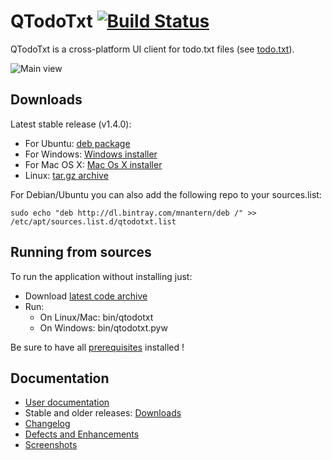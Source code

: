 # QTodoTxt [![Build Status](https://travis-ci.org/mNantern/QTodoTxt.png?branch=master)](https://travis-ci.org/mNantern/QTodoTxt)

QTodoTxt is a cross-platform UI client for todo.txt files (see [todo.txt](http://todotxt.com)).

![Main view](https://github.com/mNantern/QTodoTxt/wiki/screenshots/QTodoTxt_main_view.png)

## Downloads

Latest stable release (v1.4.0):

- For Ubuntu: [deb package](http://dl.bintray.com/mnantern/deb/qtodotxt_1.4.0_all.deb)
- For Windows: [Windows installer](http://dl.bintray.com/mnantern/generic/qtodotxt_1.4.0.exe)
- For Mac OS X: [Mac Os X installer](http://dl.bintray.com/mnantern/generic/QTodoTxt_1.4.0.dmg)
- Linux: [tar.gz archive](https://github.com/mNantern/QTodoTxt/archive/1.4.0.tar.gz)

For Debian/Ubuntu you can also add the following repo to your sources.list:


```
sudo echo "deb http://dl.bintray.com/mnantern/deb /" >> /etc/apt/sources.list.d/qtodotxt.list
```

## Running from sources

To run the application without installing just:

* Download [latest code archive](https://github.com/mNantern/QTodoTxt/archive/master.zip)
* Run:
  * On Linux/Mac: bin/qtodotxt
  * On Windows: bin/qtodotxt.pyw
 
Be sure to have all [prerequisites](http://github.com/mNantern/QTodoTxt/wiki/User-documentation) installed !

## Documentation

- [User documentation](https://github.com/mNantern/QTodoTxt/wiki/User-documentation)
- Stable and older releases: [Downloads](https://github.com/mNantern/QTodoTxt/wiki/Releases)
- [Changelog](https://github.com/mNantern/QTodoTxt/wiki/Changelog)
- [Defects and Enhancements](https://github.com/mNantern/QTodoTxt/issues)
- [Screenshots](https://github.com/mNantern/QTodoTxt/wiki/Screenshots)

